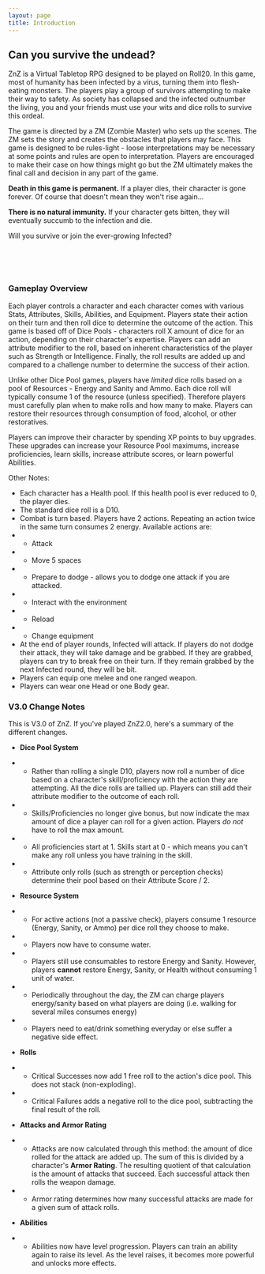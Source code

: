 ```yaml
---
layout: page
title: Introduction
---
```


## Can you survive the undead? ##

ZnZ is a Virtual Tabletop RPG designed to be played on Roll20. In this game, most of humanity has been infected by a virus, turning them into flesh-eating monsters. The players play a group of survivors attempting to make their way to safety. As society has collapsed and the infected outnumber the living, you and your friends must use your wits and dice rolls to survive this ordeal.


The game is directed by a ZM (Zombie Master) who sets up the scenes.  The ZM sets the story and creates the obstacles that players may face. This game is designed to be rules-light - loose interpretations may be necessary at some points and rules are open to interpretation. Players are encouraged to make their case on how things might go but the ZM ultimately makes the final call and decision in any part of the game.

**Death in this game is permanent.** If a player dies, their character is gone forever. Of course that doesn't mean they won't rise again...

**There is no natural immunity.** If your character gets bitten, they will eventually succumb to the infection and die. 

Will you survive or join the ever-growing Infected?

<br/><br/><br/>



### Gameplay Overview ###



Each player controls a character and each character comes with various Stats, Attributes, Skills, Abilities, and Equipment. Players state their action on their turn and then roll dice to determine the outcome of the action. This game is based off of Dice Pools - characters roll X amount of dice for an action, depending on their character's expertise. Players can add an attribute modifier to the roll, based on inherent characteristics of the player such as Strength or Intelligence. Finally, the roll results are added up and compared to a challenge number to determine the success of their action.

Unlike other Dice Pool games, players have *limited* dice rolls based on a pool of Resources - Energy and Sanity and Ammo. Each dice roll will typically consume 1 of the resource (unless specified). Therefore players must carefully plan when to make rolls and how many to make. Players can restore their resources through consumption of food, alcohol, or other restoratives.

Players can improve their character by spending XP points to buy upgrades. These upgrades can increase your Resource Pool maximums, increase proficiencies, learn skills, increase attribute scores, or learn powerful Abilities. 

Other Notes:


- Each character has a Health pool. If this health pool is ever reduced to 0, the player dies.
- The standard dice roll is a D10.
- Combat is turn based. Players have 2 actions. Repeating an action twice in the same turn consumes 2 energy. Available actions are:
- - Attack
- - Move 5 spaces
- - Prepare to dodge - allows you to dodge one attack if you are attacked.
- - Interact with the environment
- - Reload
- - Change equipment
- At the end of player rounds, Infected will attack. If players do not dodge their attack, they will take damage and be grabbed. If they are grabbed, players can try to break free on their turn. If they remain grabbed by the next Infected round, they will be bit.
- Players can equip one melee and one ranged weapon.
- Players can wear one Head or one Body gear.



### V3.0 Change Notes ###

This is V3.0 of ZnZ. If you've played ZnZ2.0, here's a summary of the different changes.


- **Dice Pool System**
- - Rather than rolling a single D10, players now roll a number of dice based on a character's skill/proficiency with the action they are attempting. All the dice rolls are tallied up. Players can still add their attribute modifier to the outcome of each roll.
- - Skills/Proficiencies no longer give bonus, but now indicate the max amount of dice a player can roll for a given action. Players *do not* have to roll the max amount.
- - All proficiencies start at 1. Skills start at 0 - which means you can't make any roll unless you have training in the skill.
- - Attribute only rolls (such as strength or perception checks) determine their pool based on their Attribute Score / 2.

- **Resource System**
- - For active actions (not a passive check), players consume 1 resource (Energy, Sanity, or Ammo) per dice roll they choose to make. 
- - Players now have to consume water. 
- - Players still use consumables to restore Energy and Sanity. However, players **cannot** restore Energy, Sanity, or Health without consuming 1 unit of water.
- - Periodically throughout the day, the ZM can charge players energy/sanity based on what players are doing (i.e. walking for several miles consumes energy)
- - Players need to eat/drink something everyday or else suffer a negative side effect.

- **Rolls**
- - Critical Successes now add 1 free roll to the action's dice pool. This does not stack (non-exploding).
- - Critical Failures adds a negative roll to the dice pool, subtracting the final result of the roll.

- **Attacks and Armor Rating**
- - Attacks are now calculated through this method: the amount of dice rolled for the attack are added up. The sum of this is divided by a character's **Armor Rating**. The resulting quotient of that calculation is the amount of attacks that succeed. Each successful attack then rolls the weapon damage.
- - Armor rating determines how many successful attacks are made for a given sum of attack rolls.

- **Abilities**
- - Abilities now have level progression. Players can train an ability again to raise its level. As the level raises, it becomes more powerful and unlocks more effects.


